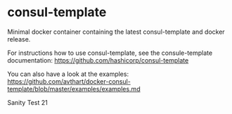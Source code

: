 # consul-template
Minimal docker container containing the latest consul-template and docker release.

For instructions how to use consul-template, see the consule-template documentation: 
https://github.com/hashicorp/consul-template

You can also have a look at the examples: https://github.com/avthart/docker-consul-template/blob/master/examples/examples.md


Sanity Test 21

